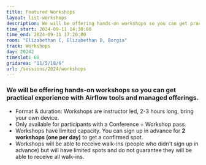 ```yaml
---
title: Featured Workshops
layout: list-workshops
description: We will be offering hands-on workshops so you can get practical experience with Airflow tools and managed offerings.
time_start: 2024-09-11 14:30:00
time_end: 2024-09-11 17:20:00
room: "Elizabethan C, Elizabethan D, Borgia"
track: Workshops
day: 20242
timeslot: 60
gridarea: "11/5/18/6"
url: /sessions/2024/workshops
---
```


### We will be offering hands-on workshops so you can get practical experience with Airflow tools and managed offerings.

* Format & duration: Workshops are instructor led, 2-3 hours long, bring your own device.
* Only available for participants with a Conference + Workshop pass.
* Workshops have limited capacity. You can sign up in advance for **2 workshops (one per day)** to get a confirmed spot.
* Workshops will be able to receive walk-ins (people who didn't sign up in advance) but will have limited spots and do not guarantee they will be able to receive all walk-ins.

